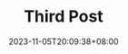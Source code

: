 ---
title: "Third Post"
date: 2023-11-05T20:09:38+08:00
description: ""
draft: false 
tags: [""]
---
